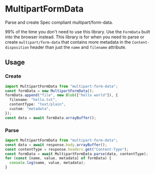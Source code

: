 # MultipartFormData

Parse and create Spec compliant multipart/form-data.

99% of the time you don't need to use this library. Use the `FormData` built into the browser instead. This library is for when you need to parse or create `multipart/form-data` that contains more metadata in the `Content-disposition` header than just the `name` and `filename` attribute.

## Usage

### Create

```typescript
import MultipartFormData from "multipart-form-data";
const formData = new MultipartFormData();
formData.append("file", new Blob(["hello world"]), {
  filename: "hello.txt",
  contentType: "text/plain",
  custom: "metadata",
});
const data = await formData.arrayBuffer();
```

### Parse

```typescript
import MultipartFormData from "multipart-form-data";
const data = await response.body.arrayBuffer();
const contentType = response.headers.get("Content-Type");
const formData = await MultipartFormData.parse(data, contentType);
for (const [name, value, metadata] of formData) {
  console.log(name, value, metadata);
}
```
